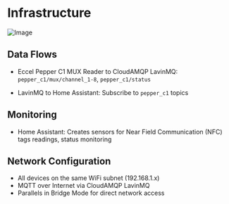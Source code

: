 # Infrastructure

![Image](https://github.com/user-attachments/assets/c584e72b-b909-4018-8317-61af872b44c0)

## Data Flows

- Eccel Pepper C1 MUX Reader to CloudAMQP LavinMQ: ```pepper_c1/mux/channel_1-8```, ```pepper_c1/status```

- LavinMQ to Home Assistant: Subscribe to ```pepper_c1``` topics

## Monitoring

- Home Assistant: Creates sensors for Near Field Communication (NFC) tags readings, status monitoring

## Network Configuration

- All devices on the same WiFi subnet (192.168.1.x)
- MQTT over Internet via CloudAMQP LavinMQ
- Parallels in Bridge Mode for direct network access